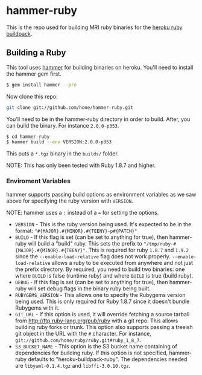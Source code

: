 # hammer-ruby
This is the repo used for building MRI ruby binaries for the [heroku ruby buildpack](https://github.com/heroku/heroku-buildpack-ruby).

## Building a Ruby
This tool uses [hammer](https://github.com/hone/hammer) for building binaries on heroku. You'll need to install the hammer gem first.

```sh
$ gem install hammer --pre
```

Now clone this repo:

```sh
git clone git://github.com/hone/hammer-ruby.git
```

You'll need to be in the hammer-ruby directory in order to build. After, you can build the binary. For instance `2.0.0-p353`.

```sh
$ cd hammer-ruby
$ hammer build --env VERSION:2.0.0-p353
```

This puts a `*.tgz` binary in the `builds/` folder.

NOTE: This has only been tested with Ruby 1.8.7 and higher.

### Enviroment Variables
hammer supports passing build options as environment variables as we saw above for specifying the ruby version with `VERSION`. 

NOTE: hammer uses a `:` instead of a `=` for setting the options.

* `VERSION` - This is the ruby version being used. It's expected to be in the format: `"#{MAJOR}.#{MINOR}.#{TEENY}-p#{PATCH}"`
* `BUILD` - If this flag is set (can be set to anything for true), then hammer-ruby will build a "build" ruby. This sets the prefix to `"/tmp/ruby-#{MAJOR}.#{MINOR}.#{TEENY}"`. This is required for ruby `1.8.7` and `1.9.2` since the `--enable-load-relative` flag does not work properly. `--enable-load-relative` allows a ruby to be executed from anywhere and not just the prefix directory. By required, you need to build two binaries: one where `BUILD` is false (runtime ruby) and where `BUILD` is true (build ruby).
* `DEBUG` - If this flag is set (can be set to anything for true), then hammer-ruby will set debug flags in the binary ruby being built.
* `RUBYGEMS_VERSION` - This allows one to specify the Rubygems version being used. This is only required for Ruby 1.8.7 since it doesn't bundle Rubygems with it.
* `GIT_URL` - If this option is used, it will override fetching a source tarball from <http://ftp.ruby-lang.org/pub/ruby> with a git repo. This allows building ruby forks or trunk. This option also supports passing a treeish git object in the URL with the `#` character. For instance, `git://github.com/hone/ruby/ruby.git#ruby_1_8_7`.
* `S3_BUCKET_NAME` - This option is the S3 bucket name containing of dependencies for building ruby. If this option is not specified, hammer-ruby defaults to "heroku-buildpack-ruby". The dependencies needed are `libyaml-0.1.4.tgz` and `libffi-3.0.10.tgz`.
